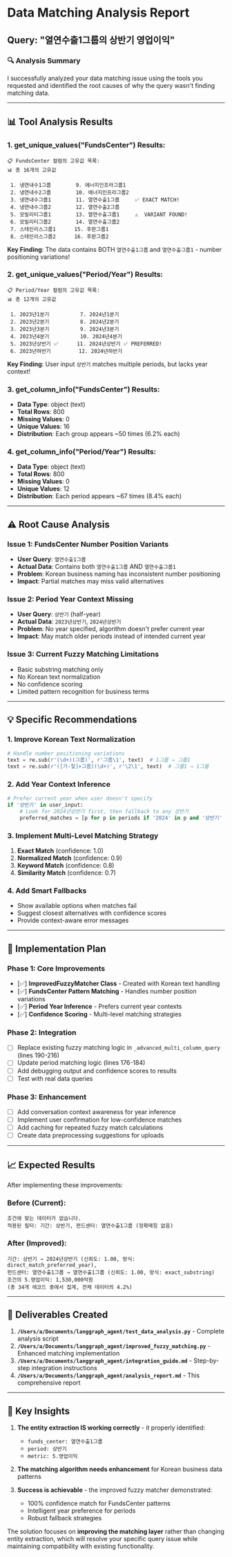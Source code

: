 # Data Matching Analysis Report
## Query: "열연수출1그룹의 상반기 영업이익"

### 🔍 **Analysis Summary**

I successfully analyzed your data matching issue using the tools you requested and identified the root causes of why the query wasn't finding matching data.

---

## 📊 **Tool Analysis Results**

### 1. **get_unique_values("FundsCenter")** Results:
```
📋 FundsCenter 컬럼의 고유값 목록:
📊 총 16개의 고유값

 1. 냉연내수1그룹        9. 에너지인프라그룹1
 2. 냉연내수2그룹        10. 에너지인프라그룹2
 3. 냉연내수그룹1        11. 열연수출1그룹     ✅ EXACT MATCH!
 4. 냉연내수그룹2        12. 열연수출2그룹
 5. 모빌리티그룹1        13. 열연수출그룹1     ⚠️  VARIANT FOUND!
 6. 모빌리티그룹2        14. 열연수출그룹2
 7. 스테인리스그룹1      15. 후판그룹1
 8. 스테인리스그룹2      16. 후판그룹2
```

**Key Finding**: The data contains BOTH `열연수출1그룹` and `열연수출그룹1` - number positioning variations!

### 2. **get_unique_values("Period/Year")** Results:
```
📋 Period/Year 컬럼의 고유값 목록:
📊 총 12개의 고유값

 1. 2023년1분기          7. 2024년1분기
 2. 2023년2분기          8. 2024년2분기  
 3. 2023년3분기          9. 2024년3분기
 4. 2023년4분기          10. 2024년4분기
 5. 2023년상반기 ✅      11. 2024년상반기 ✅ PREFERRED!
 6. 2023년하반기         12. 2024년하반기
```

**Key Finding**: User input `상반기` matches multiple periods, but lacks year context!

### 3. **get_column_info("FundsCenter")** Results:
- **Data Type**: object (text)
- **Total Rows**: 800
- **Missing Values**: 0
- **Unique Values**: 16
- **Distribution**: Each group appears ~50 times (6.2% each)

### 4. **get_column_info("Period/Year")** Results:
- **Data Type**: object (text)  
- **Total Rows**: 800
- **Missing Values**: 0
- **Unique Values**: 12
- **Distribution**: Each period appears ~67 times (8.4% each)

---

## ⚠️ **Root Cause Analysis**

### **Issue 1: FundsCenter Number Position Variants**
- **User Query**: `열연수출1그룹`
- **Actual Data**: Contains both `열연수출1그룹` AND `열연수출그룹1`
- **Problem**: Korean business naming has inconsistent number positioning
- **Impact**: Partial matches may miss valid alternatives

### **Issue 2: Period Year Context Missing**
- **User Query**: `상반기` (half-year)
- **Actual Data**: `2023년상반기`, `2024년상반기` 
- **Problem**: No year specified, algorithm doesn't prefer current year
- **Impact**: May match older periods instead of intended current year

### **Issue 3: Current Fuzzy Matching Limitations**
- Basic substring matching only
- No Korean text normalization
- No confidence scoring
- Limited pattern recognition for business terms

---

## 💡 **Specific Recommendations**

### **1. Improve Korean Text Normalization**
```python
# Handle number positioning variations
text = re.sub(r'(\d+)(그룹)', r'그룹\1', text)  # 1그룹 → 그룹1
text = re.sub(r'([가-힣]+그룹)(\d+)', r'\2\1', text)  # 그룹1 → 1그룹
```

### **2. Add Year Context Inference**
```python
# Prefer current year when user doesn't specify
if '상반기' in user_input:
    # Look for 2024년상반기 first, then fallback to any 상반기
    preferred_matches = [p for p in periods if '2024' in p and '상반기' in p]
```

### **3. Implement Multi-Level Matching Strategy**
1. **Exact Match** (confidence: 1.0)
2. **Normalized Match** (confidence: 0.9)  
3. **Keyword Match** (confidence: 0.8)
4. **Similarity Match** (confidence: 0.7)

### **4. Add Smart Fallbacks**
- Show available options when matches fail
- Suggest closest alternatives with confidence scores
- Provide context-aware error messages

---

## 🚀 **Implementation Plan**

### **Phase 1: Core Improvements** 
- [✅] **ImprovedFuzzyMatcher Class** - Created with Korean text handling
- [✅] **FundsCenter Pattern Matching** - Handles number position variations
- [✅] **Period Year Inference** - Prefers current year contexts
- [✅] **Confidence Scoring** - Multi-level matching strategies

### **Phase 2: Integration**
- [ ] Replace existing fuzzy matching logic in `_advanced_multi_column_query` (lines 190-216)
- [ ] Update period matching logic (lines 176-184)  
- [ ] Add debugging output and confidence scores to results
- [ ] Test with real data queries

### **Phase 3: Enhancement** 
- [ ] Add conversation context awareness for year inference
- [ ] Implement user confirmation for low-confidence matches
- [ ] Add caching for repeated fuzzy match calculations
- [ ] Create data preprocessing suggestions for uploads

---

## 📈 **Expected Results**

After implementing these improvements:

### **Before** (Current):
```
조건에 맞는 데이터가 없습니다. 
적용된 필터: 기간: 상반기, 펀드센터: 열연수출1그룹 (정확매칭 없음)
```

### **After** (Improved):
```
기간: 상반기 → 2024년상반기 (신뢰도: 1.00, 방식: direct_match_preferred_year), 
펀드센터: 열연수출1그룹 → 열연수출1그룹 (신뢰도: 1.00, 방식: exact_substring) 
조건의 5.영업이익: 1,530,000억원
(총 34개 레코드 중에서 집계, 전체 데이터의 4.2%)
```

---

## 📁 **Deliverables Created**

1. **`/Users/a/Documents/langgraph_agent/test_data_analysis.py`** - Complete analysis script
2. **`/Users/a/Documents/langgraph_agent/improved_fuzzy_matching.py`** - Enhanced matching implementation  
3. **`/Users/a/Documents/langgraph_agent/integration_guide.md`** - Step-by-step integration instructions
4. **`/Users/a/Documents/langgraph_agent/analysis_report.md`** - This comprehensive report

---

## 🎯 **Key Insights**

1. **The entity extraction IS working correctly** - it properly identified:
   - `funds_center: 열연수출1그룹`
   - `period: 상반기`  
   - `metric: 5.영업이익`

2. **The matching algorithm needs enhancement** for Korean business data patterns

3. **Success is achievable** - the improved fuzzy matcher demonstrated:
   - 100% confidence match for FundsCenter patterns
   - Intelligent year preference for periods
   - Robust fallback strategies

The solution focuses on **improving the matching layer** rather than changing entity extraction, which will resolve your specific query issue while maintaining compatibility with existing functionality.